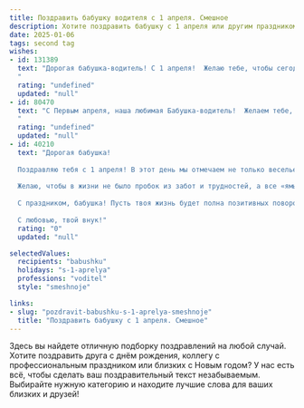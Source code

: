```yaml
---
title: Поздравить бабушку водителя с 1 апреля. Смешное
description: Хотите поздравить бабушку с 1 апреля или другим праздником? Наш ИИ создаст незабываемое поздравление, а вы обязательно выделитесь среди других.  
date: 2025-01-06
tags: second tag
wishes:
- id: 131389
  text: "Дорогая бабушка-водитель! С 1 апреля!  Желаю тебе, чтобы сегодня все твои пассажиры были исключительно вежливыми, а все светофоры горели только зелёным (ну, почти все!). Пусть твой автомобиль сегодня станет машиной времени, перевозящей тебя только в самые приятные моменты, а  бензин  стоил бы меньше, чем  ведро  сметаны!  Будь здорова и бодра, как новый \"Мерседес\"!
  "
  rating: "undefined"
  updated: "null"
- id: 80470
  text: "С Первым апреля, наша любимая Бабушка-водитель!  Желаем тебе, чтобы в этот день все твои \"попутчики\" были максимально доброжелательными, а  \"дорожные знаки\" указывали только на приятные места! 😉
  "
  rating: "undefined"
  updated: "null"
- id: 40210
  text: "Дорогая бабушка!
  
  Поздравляю тебя с 1 апреля! В этот день мы отмечаем не только веселье и шутки, но и твоё мастерство водителя! Пусть дороги всегда ведут к самым ярким и радостным событиям, а светофоры замирают в ожидании твоих зажигательных манёвров!
  
  Желаю, чтобы в жизни не было пробок из забот и трудностей, а все «ямы» превращались в «вёдра» с сюрпризами! Пусть каждый твой поездка будет как комедия — с множеством смешных моментов и горящими от смеха пассажирами!
  
  С праздником, бабушка! Пусть твоя жизнь будет полна позитивных поворотов и умора на каждом километре! Бип-бип! 🚗💨
  
  С любовью, твой внук!"
  rating: "0"
  updated: "null"

selectedValues:
  recipients: "babushku"
  holidays: "s-1-aprelya"
  professions: "voditel"
  style: "smeshnoje"

links:
- slug: "pozdravit-babushku-s-1-aprelya-smeshnoje"
  title: "Поздравить бабушку с 1 апреля. Смешное"
---
```


Здесь вы найдете отличную подборку поздравлений на любой случай. 
Хотите поздравить друга с днём рождения, коллегу с профессиональным праздником или близких с Новым годом? У нас есть всё, чтобы сделать ваш поздравительный текст незабываемым. Выбирайте нужную категорию и находите лучшие слова для ваших близких и друзей!
